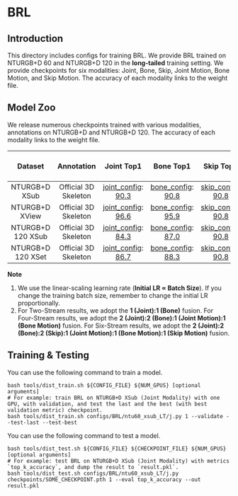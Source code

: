# BRL

## Introduction

This directory includes configs for training BRL. We provide BRL trained on NTURGB+D 60 and NTURGB+D 120 in the **long-tailed** training setting. We provide checkpoints for six modalities: Joint, Bone, Skip, Joint Motion, Bone Motion, and Skip Motion. The accuracy of each modality links to the weight file.

## Model Zoo

We release numerous checkpoints trained with various modalities, annotations on NTURGB+D and NTURGB+D 120. The accuracy of each modality links to the weight file.

| Dataset | Annotation | Joint Top1 | Bone Top1 | Skip Top1 | Joint Motion Top1 | Bone Motion Top1 | Skip Motion Top1 | Two-Stream Top1 | Four Stream Top1 | Six Stream Top1|
| :---: | :---: | :---: | :---: | :---: | :---: | :---: | :---: | :---: | :---: | :---: |
| NTURGB+D XSub | Official 3D Skeleton | [joint_config](/configs/BRL/ntu60_xsub_LT/j.py): [90.3](http://download.openmmlab.com/mmaction/pyskl/ckpt/strong_aug/ntu60_xsub_3dkp/j.pth) | [bone_config](/configs/BRL/ntu60_xsub_LT/b.py): [90.8](http://download.openmmlab.com/mmaction/pyskl/ckpt/strong_aug/ntu60_xsub_3dkp/b.pth) | [skip_config](/configs/BRL/ntu60_xsub_LT/k.py): [90.8](http://download.openmmlab.com/mmaction/pyskl/ckpt/strong_aug/ntu60_xsub_3dkp/b.pth) | [joint_motion_config](/configs/BRL/ntu60_xsub_LT/jm.py): [88.3](http://download.openmmlab.com/mmaction/pyskl/ckpt/strong_aug/ntu60_xsub_3dkp/jm.pth) | [bone_motion_config](/configs/BRL/ntu60_xsub_LT/bm.py): [87.8](http://download.openmmlab.com/mmaction/pyskl/ckpt/strong_aug/ntu60_xsub_3dkp/bm.pth) | [skip_motion_config](/configs/BRL/ntu60_xsub_LT/km.py): [90.8](http://download.openmmlab.com/mmaction/pyskl/ckpt/strong_aug/ntu60_xsub_3dkp/b.pth) | 92.2 | 92.6 | 92.6 |
| NTURGB+D XView | Official 3D Skeleton | [joint_config](/configs/BRL/ntu60_xview_LT/j.py): [96.6](http://download.openmmlab.com/mmaction/pyskl/ckpt/strong_aug/ntu60_xview_3dkp/j.pth) | [bone_config](/configs/BRL/ntu60_xview_LT/b.py): [95.9](http://download.openmmlab.com/mmaction/pyskl/ckpt/strong_aug/ntu60_xview_3dkp/b.pth) | [skip_config](/configs/BRL/ntu60_xview_LT/k.py): [90.8](http://download.openmmlab.com/mmaction/pyskl/ckpt/strong_aug/ntu60_xsub_3dkp/b.pth) | [joint_motion_config](/configs/BRL/ntu60_xview_LT/jm.py): [95.1](http://download.openmmlab.com/mmaction/pyskl/ckpt/strong_aug/ntu60_xview_3dkp/jm.pth) | [bone_motion_config](/configs/BRL/ntu60_xview_LT/bm.py): [93.7](http://download.openmmlab.com/mmaction/pyskl/ckpt/strong_aug/ntu60_xview_3dkp/bm.pth) | [skip_motion_config](/configs/BRL/ntu60_xview_LT/km.py): [90.8](http://download.openmmlab.com/mmaction/pyskl/ckpt/strong_aug/ntu60_xsub_3dkp/b.pth) | 97.1 | 97.4 | 92.6 |
| NTURGB+D 120 XSub | Official 3D Skeleton | [joint_config](/configs/BRL/ntu120_xsub_LT/j.py): [84.3](http://download.openmmlab.com/mmaction/pyskl/ckpt/strong_aug/ntu120_xsub_3dkp/j.pth) | [bone_config](/configs/BRL/ntu120_xsub_LT/b.py): [87.0](http://download.openmmlab.com/mmaction/pyskl/ckpt/strong_aug/ntu120_xsub_3dkp/b.pth) | [skip_config](/configs/BRL/ntu120_xsub_LT/k.py): [90.8](http://download.openmmlab.com/mmaction/pyskl/ckpt/strong_aug/ntu60_xsub_3dkp/b.pth) | [joint_motion_config](/configs/BRL/ntu120_xsub_LT/jm.py): [82.2](http://download.openmmlab.com/mmaction/pyskl/ckpt/strong_aug/ntu120_xsub_3dkp/jm.pth) | [bone_motion_config](/configs/BRL/ntu120_xsub_LT/bm.py): [81.9](http://download.openmmlab.com/mmaction/pyskl/ckpt/strong_aug/ntu120_xsub_3dkp/bm.pth) | [skip_motion_config](/configs/BRL/ntu120_xsub_LT/km.py): [90.8](http://download.openmmlab.com/mmaction/pyskl/ckpt/strong_aug/ntu60_xsub_3dkp/b.pth) | 88.2 | 88.6 | 92.6 |
| NTURGB+D 120 XSet | Official 3D Skeleton | [joint_config](/configs/BRL/ntu120_xset_LT/j.py): [86.7](http://download.openmmlab.com/mmaction/pyskl/ckpt/strong_aug/ntu120_xset_3dkp/j.pth) | [bone_config](/configs/BRL/ntu120_xset_LT/b.py): [88.3](http://download.openmmlab.com/mmaction/pyskl/ckpt/strong_aug/ntu120_xset_3dkp/b.pth) | [skip_config](/configs/BRL/ntu120_xset_LT/k.py): [90.8](http://download.openmmlab.com/mmaction/pyskl/ckpt/strong_aug/ntu60_xsub_3dkp/b.pth) | [joint_motion_config](/configs/BRL/ntu120_xset_LT/jm.py): [85.1](http://download.openmmlab.com/mmaction/pyskl/ckpt/strong_aug/ntu120_xset_3dkp/jm.pth) | [bone_motion_config](/configs/BRL/ntu120_xset_LT/bm.py): [84.4](http://download.openmmlab.com/mmaction/pyskl/ckpt/strong_aug/ntu120_xset_3dkp/bm.pth) | [skip_motion_config](/configs/BRL/ntu120_xset_LT/km.py): [90.8](http://download.openmmlab.com/mmaction/pyskl/ckpt/strong_aug/ntu60_xsub_3dkp/b.pth) | 90.1 | 90.8 | 92.6 |

**Note**

1. We use the linear-scaling learning rate (**Initial LR ∝ Batch Size**). If you change the training batch size, remember to change the initial LR proportionally.
2. For Two-Stream results, we adopt the **1 (Joint):1 (Bone)** fusion. For Four-Stream results, we adopt the **2 (Joint):2 (Bone):1 (Joint Motion):1 (Bone Motion)** fusion. For Six-Stream results, we adopt the **2 (Joint):2 (Bone):2 (Skip):1 (Joint Motion):1 (Bone Motion):1 (Skip Motion)** fusion.


## Training & Testing

You can use the following command to train a model.

```shell
bash tools/dist_train.sh ${CONFIG_FILE} ${NUM_GPUS} [optional arguments]
# For example: train BRL on NTURGB+D XSub (Joint Modality) with one GPU, with validation, and test the last and the best (with best validation metric) checkpoint.
bash tools/dist_train.sh configs/BRL/ntu60_xsub_LT/j.py 1 --validate --test-last --test-best
```

You can use the following command to test a model.

```shell
bash tools/dist_test.sh ${CONFIG_FILE} ${CHECKPOINT_FILE} ${NUM_GPUS} [optional arguments]
# For example: test BRL on NTURGB+D XSub (Joint Modality) with metrics `top_k_accuracy`, and dump the result to `result.pkl`.
bash tools/dist_test.sh configs/BRL/ntu60_xsub_LT/j.py checkpoints/SOME_CHECKPOINT.pth 1 --eval top_k_accuracy --out result.pkl
```
